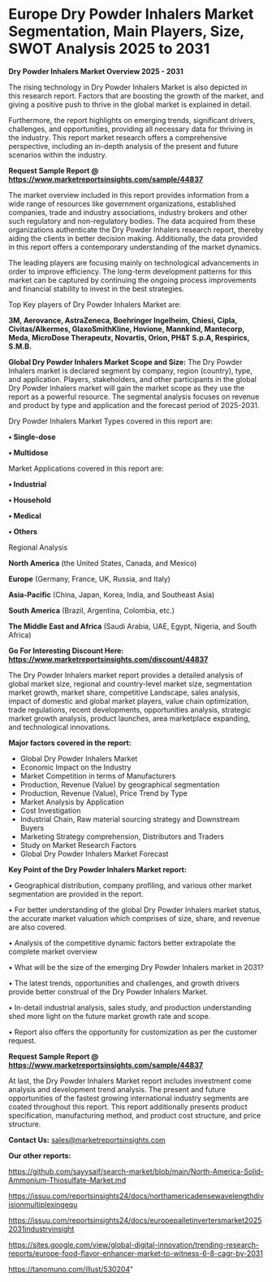 # Europe Dry Powder Inhalers Market Segmentation, Main Players, Size, SWOT Analysis 2025 to 2031

<Strong> Dry Powder Inhalers Market Overview 2025 - 2031</strong>

The rising technology in Dry Powder Inhalers Market is also depicted in this research report. Factors that are boosting the growth of the market, and giving a positive push to thrive in the global market is explained in detail.

Furthermore, the report highlights on emerging trends, significant drivers, challenges, and opportunities, providing all necessary data for thriving in the industry. This report market research offers a comprehensive perspective, including an in-depth analysis of the present and future scenarios within the industry.

<strong>Request Sample Report @ <a href=https://www.marketreportsinsights.com/sample/44837>https://www.marketreportsinsights.com/sample/44837</a></strong>

The market overview included in this report provides information from a wide range of resources like government organizations, established companies, trade and industry associations, industry brokers and other such regulatory and non-regulatory bodies. The data acquired from these organizations authenticate the Dry Powder Inhalers research report, thereby aiding the clients in better decision making. Additionally, the data provided in this report offers a contemporary understanding of the market dynamics.

The leading players are focusing mainly on technological advancements in order to improve efficiency. The long-term development patterns for this market can be captured by continuing the ongoing process improvements and financial stability to invest in the best strategies.

Top Key players of Dry Powder Inhalers Market are:

<strong>3M, Aerovance, AstraZeneca, Boehringer Ingelheim, Chiesi, Cipla, Civitas/Alkermes, GlaxoSmithKline, Hovione, Mannkind, Mantecorp, Meda, MicroDose Therapeutx, Novartis, Orion, PH&T S.p.A, Respirics, S.M.B.</strong>

<strong><b>Global Dry Powder Inhalers Market Scope and Size:</b></strong>
The Dry Powder Inhalers market is declared segment by company, region (country), type, and application. Players, stakeholders, and other participants in the global Dry Powder Inhalers market will gain the market scope as they use the report as a powerful resource. The segmental analysis focuses on revenue and product by type and application and the forecast period of 2025-2031.

Dry Powder Inhalers Market Types covered in this report are:

<strong>•  Single-dose

•  Multidose</strong>

Market Applications covered in this report are:

<strong>•  Industrial

•  Household

•  Medical

•  Others</strong> 

Regional Analysis

<strong>North America</strong> (the United States, Canada, and Mexico)

<strong>Europe</strong> (Germany, France, UK, Russia, and Italy)

<strong>Asia-Pacific</strong> (China, Japan, Korea, India, and Southeast Asia)

<strong>South America</strong> (Brazil, Argentina, Colombia, etc.)

<strong>The Middle East and Africa</strong> (Saudi Arabia, UAE, Egypt, Nigeria, and South Africa)

<strong>Go For Interesting Discount Here: <a href=https://www.marketreportsinsights.com/discount/44837>https://www.marketreportsinsights.com/discount/44837</a></strong>

The Dry Powder Inhalers market report provides a detailed analysis of global market size, regional and country-level market size, segmentation market growth, market share, competitive Landscape, sales analysis, impact of domestic and global market players, value chain optimization, trade regulations, recent developments, opportunities analysis, strategic market growth analysis, product launches, area marketplace expanding, and technological innovations.

<strong><b>Major factors covered in the report:</b></strong>
<ul>
  <li>Global Dry Powder Inhalers Market </li>
  <li>Economic Impact on the Industry</li>
  <li>Market Competition in terms of Manufacturers</li>
  <li>Production, Revenue (Value) by geographical segmentation</li>
  <li>Production, Revenue (Value), Price Trend by Type</li>
  <li>Market Analysis by Application</li>
  <li>Cost Investigation</li>
  <li>Industrial Chain, Raw material sourcing strategy and Downstream Buyers</li>
  <li>Marketing Strategy comprehension, Distributors and Traders</li>
  <li>Study on Market Research Factors</li>
  <li>Global Dry Powder Inhalers Market Forecast</li>
</ul>

<strong><b>Key Point of the Dry Powder Inhalers Market report:</b></strong>

• Geographical distribution, company profiling, and various other market segmentation are provided in the report.

• For better understanding of the global Dry Powder Inhalers market status, the accurate market valuation which comprises of size, share, and revenue are also covered.

• Analysis of the competitive dynamic factors better extrapolate the complete market overview

• What will be the size of the emerging Dry Powder Inhalers market in 2031?

• The latest trends, opportunities and challenges, and growth drivers provide better construal of the Dry Powder Inhalers Market.

• In-detail industrial analysis, sales study, and production understanding shed more light on the future market growth rate and scope.

• Report also offers the opportunity for customization as per the customer request.

<strong>Request Sample Report @ <a href=https://www.marketreportsinsights.com/sample/44837>https://www.marketreportsinsights.com/sample/44837</a></strong>

At last, the Dry Powder Inhalers Market report includes investment come analysis and development trend analysis. The present and future opportunities of the fastest growing international industry segments are coated throughout this report. This report additionally presents product specification, manufacturing method, and product cost structure, and price structure.

<strong>Contact Us:</strong>
sales@marketreportsinsights.com

<strong>Our other reports:</strong>

<a href=https://github.com/sayysaif/search-market/blob/main/North-America-Solid-Ammonium-Thiosulfate-Market.md>https://github.com/sayysaif/search-market/blob/main/North-America-Solid-Ammonium-Thiosulfate-Market.md</a>

<a href=https://issuu.com/reportsinsights24/docs/northamericadensewavelengthdivisionmultiplexingequ>https://issuu.com/reportsinsights24/docs/northamericadensewavelengthdivisionmultiplexingequ</a>

<a href=https://issuu.com/reportsinsights24/docs/europepalletinvertersmarket20252031industryinsight>https://issuu.com/reportsinsights24/docs/europepalletinvertersmarket20252031industryinsight</a>

<a href=https://sites.google.com/view/global-digital-innovation/trending-research-reports/europe-food-flavor-enhancer-market-to-witness-6-8-cagr-by-2031>https://sites.google.com/view/global-digital-innovation/trending-research-reports/europe-food-flavor-enhancer-market-to-witness-6-8-cagr-by-2031</a>

<a href=https://tanomuno.com/illust/530204>https://tanomuno.com/illust/530204</a>"
